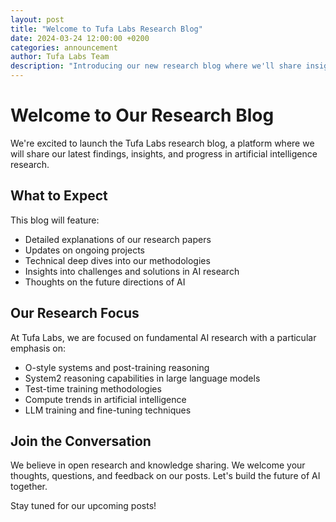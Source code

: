 ```yaml
---
layout: post
title: "Welcome to Tufa Labs Research Blog"
date: 2024-03-24 12:00:00 +0200
categories: announcement
author: Tufa Labs Team
description: "Introducing our new research blog where we'll share insights and updates about our work at Tufa Labs."
---
```


# Welcome to Our Research Blog

We're excited to launch the Tufa Labs research blog, a platform where we will share our latest findings, insights, and progress in artificial intelligence research.

## What to Expect

This blog will feature:

- Detailed explanations of our research papers
- Updates on ongoing projects
- Technical deep dives into our methodologies
- Insights into challenges and solutions in AI research
- Thoughts on the future directions of AI

## Our Research Focus

At Tufa Labs, we are focused on fundamental AI research with a particular emphasis on:

- O-style systems and post-training reasoning
- System2 reasoning capabilities in large language models
- Test-time training methodologies
- Compute trends in artificial intelligence
- LLM training and fine-tuning techniques

## Join the Conversation

We believe in open research and knowledge sharing. We welcome your thoughts, questions, and feedback on our posts. Let's build the future of AI together.

Stay tuned for our upcoming posts! 